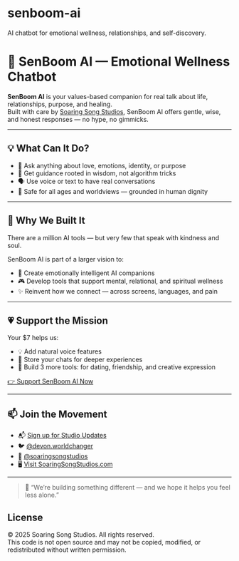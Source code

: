 # senboom-ai
AI chatbot for emotional wellness, relationships, and self-discovery.
# 🌿 SenBoom AI — Emotional Wellness Chatbot

**SenBoom AI** is your values-based companion for real talk about life, relationships, purpose, and healing.  
Built with care by [Soaring Song Studios](https://soaringsongstudios.com), SenBoom AI offers gentle, wise, and honest responses — no hype, no gimmicks.

---

## 💡 What Can It Do?

- 🤝 Ask anything about love, emotions, identity, or purpose
- 🧭 Get guidance rooted in wisdom, not algorithm tricks
- 🗣️ Use voice or text to have real conversations
- 💬 Safe for all ages and worldviews — grounded in human dignity

---

## 🚀 Why We Built It

There are a million AI tools — but very few that speak with kindness and soul.

SenBoom AI is part of a larger vision to:
- 💬 Create emotionally intelligent AI companions
- 🎮 Develop tools that support mental, relational, and spiritual wellness
- ✨ Reinvent how we connect — across screens, languages, and pain

---

## 💗 Support the Mission

Your $7 helps us:
- 💡 Add natural voice features
- 🧠 Store your chats for deeper experiences
- 📲 Build 3 more tools: for dating, friendship, and creative expression

[👉 Support SenBoom AI Now](https://buy.stripe.com/bIY6owdRC3mcbZe9AA)

---

## 📫 Join the Movement

- 📬 [Sign up for Studio Updates](https://soaringsongstudios.substack.com)
- 🐦 [@devon.worldchanger](https://x.com/Devon_WrldChngr)
- 🎨 [@soaringsongstudios](https://instagram.com/soaringsongstudios)
- 🖥️ [Visit SoaringSongStudios.com](https://soaringsongstudios.com)

---

> 🙏 “We’re building something different — and we hope it helps you feel less alone.”

## License  
© 2025 Soaring Song Studios. All rights reserved.  
This code is not open source and may not be copied, modified, or redistributed without written permission.
